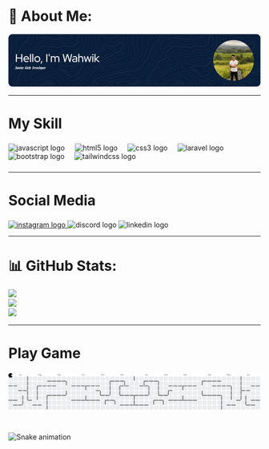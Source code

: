 # 💫 About Me:

![Wahwik](img/github-header-image.png)

---

<!-- Proudly created with GPRM ( https://gprm.itsvg.in ) -->
<h1 align="left">My Skill</h1>

###

<div align="left">
  <img src="https://cdn.jsdelivr.net/gh/devicons/devicon/icons/javascript/javascript-original.svg" height="30" alt="javascript logo"  />
  <img width="12" />
  <img src="https://cdn.jsdelivr.net/gh/devicons/devicon/icons/html5/html5-original.svg" height="30" alt="html5 logo"  />
  <img width="12" />
  <img src="https://cdn.jsdelivr.net/gh/devicons/devicon/icons/css3/css3-original.svg" height="30" alt="css3 logo"  />
  <img width="12" />
  <img src="https://cdn.jsdelivr.net/gh/devicons/devicon/icons/laravel/laravel-original.svg" height="30" alt="laravel logo"  />
  <img width="12" />
  <img src="https://cdn.jsdelivr.net/gh/devicons/devicon/icons/bootstrap/bootstrap-original.svg" height="30" alt="bootstrap logo"  />
  <img width="12" />
  <img src="https://cdn.jsdelivr.net/gh/devicons/devicon/icons/tailwindcss/tailwindcss-original-wordmark.svg" height="30" alt="tailwindcss logo"  />
</div>

###

---

<h1 align="left">Social Media</h1>

###

<div align="left">
  <a href="https://www.instagram.com/wahwikkk?igsh=enZnZ2lybGpyNnh1&utm_source=qr" target="_blank">
    <img src="https://img.shields.io/static/v1?message=Instagram&logo=instagram&label=&color=E4405F&logoColor=white&labelColor=&style=for-the-badge" height="35" alt="instagram logo"  />
  </a>
  <img src="https://img.shields.io/static/v1?message=Discord&logo=discord&label=&color=7289DA&logoColor=white&labelColor=&style=for-the-badge" height="35" alt="discord logo"  />
  <img src="https://img.shields.io/static/v1?message=LinkedIn&logo=linkedin&label=&color=0077B5&logoColor=white&labelColor=&style=for-the-badge" height="35" alt="linkedin logo"  />
</div>

---

###

# 📊 GitHub Stats:

![](https://github-readme-stats.vercel.app/api?username=SatyaPranata&theme=tokyonight&hide_border=true&include_all_commits=false&count_private=false)<br/>
![](https://nirzak-streak-stats.vercel.app/?user=SatyaPranata&theme=tokyonight&hide_border=true)<br/>
![](https://github-readme-stats.vercel.app/api/top-langs/?username=SatyaPranata&theme=tokyonight&hide_border=true&include_all_commits=false&count_private=false&layout=compact)

---

<h1 align="left">Play Game</h1>

###

<picture>
  <source media="(prefers-color-scheme: dark)" srcset="https://raw.githubusercontent.com/SatyaPranata/SatyaPranata/output/pacman-contribution-graph-dark.svg">
  <source media="(prefers-color-scheme: light)" srcset="https://raw.githubusercontent.com/SatyaPranata/SatyaPranata/output/pacman-contribution-graph.svg">
  <img alt="pacman contribution graph" src="https://raw.githubusercontent.com/SatyaPranata/SatyaPranata/output/pacman-contribution-graph.svg">
</picture>

###

<br clear="both">

<img src="https://raw.githubusercontent.com/SatyaPranata/SatyaPranata/output/snake.svg" alt="Snake animation" />

###
